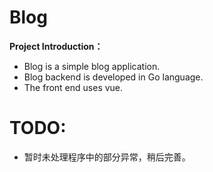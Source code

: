 # Blog 
**Project Introduction：**
+ Blog is a simple blog application. 
+ Blog backend is developed in Go language.
+ The front end uses vue.


# TODO:
+ 暂时未处理程序中的部分异常，稍后完善。